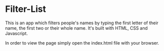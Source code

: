 # Filter-List
This is an app which filters people's names by typing the first letter of their name, the first two or their whole name. It's built with HTML, CSS and Javascript.

In order to view the page simply open the index.html file with your browser.
